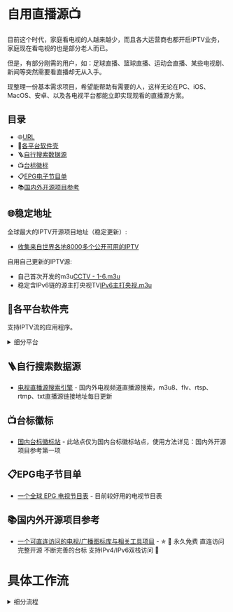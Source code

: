 # 自用直播源📺️

目前这个时代，家庭看电视的人越来越少，而且各大运营商也都开启IPTV业务，家庭现在看电视的也是部分老人而已。

但是，有部分刚需的用户，如：足球直播、篮球直播、运动会直播、某些电视剧、新闻等突然需要看直播却无从入手。

现整理一份基本需求项目，希望能帮助有需要的人，这样无论在PC、iOS、MacOS、安卓、以及各电视平台都能立即实现观看的直播源方案。

## 目录

- 🌐[URL](#稳定地址)
- 💾[各平台软件壳](#各平台软件壳)
- 🪜[自行搜索数据源](#自行搜索数据源)
- 📺[台标徽标](#台标徽标)
- 📋[EPG电子节目单](#EPG电子节目单)
- 📚[国内外开源项目参考](#国内外开源项目参考)
  
## 🌐稳定地址

全球最大的IPTV开源项目地址（稳定更新）:

- [收集来自世界各地8000多个公开可用的IPTV](https://github.com/iptv-org/iptv)

自用自己更新的IPTV源:

- 自己首次开发的m3u[CCTV - 1-6.m3u](https://raw.githubusercontent.com/SuperXOX/BOX/master/M3U/CCTV%20-%201-6.m3u)
- 稳定含IPv6链的源主打央视TV[IPv6主打央视.m3u](https://raw.githubusercontent.com/SuperXOX/BOX/master/M3U/%E8%87%AA%E7%94%A8%E5%85%A8IPTV.m3u)

## 💾各平台软件壳

支持IPTV流的应用程序。

<details>
<summary>细分平台</summary>
<p>

 ### Windows

 - [VLC for Windows](https://www.videolan.org/vlc/download-windows.html) 免费开放源代码的便携式跨平台媒体播放器。
 - [Kodi](https://kodi.tv/) 具有库支持的免费跨平台媒体播放器。
   - [IPTV Simple PVR](https://kodi.tv/addon/pvr-client/pvr-iptv-simple-client) - Kodi的IPTV直播电视和广播PVR客户端插件。

 ### MacOS

 - [VLC for Mac OS X](https://www.videolan.org/vlc/download-macosx.html) 免费和开放源代码的便携式跨平台媒体播放器。
 - [IINA](https://iina.io/) - 适用于macOS的现代媒体播放器。
 - [Kodi](https://kodi.tv/) - 具有库支持的免费跨平台媒体播放器。
   - [IPTV Simple PVR](https://kodi.tv/addon/pvr-client/pvr-iptv-simple-client) - Kodi的IPTV直播电视和广播PVR客户端插件。

 ### AppleTV

 - [iPlayTV](https://apps.apple.com/us/app/iplaytv/id1072226801)
   - 食用指南
     1. 打开iPlayTV 点击 ➕号;
     2. 选择 Remote Playlist File;
     3. 第一行随意输入一个名字;
     4. 第二行输入上面给你的地址;
     5. 第三行不用管;
     6. 点 save 即可;

 ### iOS

 - [GSE SMART IPTV](https://apps.apple.com/us/app/gse-smart-iptv/id1028734023) 完整的用户定义的高级IPTV解决方案，用于实时和非实时电视/流。
 - [Movie Stream: Watch Smart IPTV ](https://apps.apple.com/us/app/movie-stream-ip-tv-films/id1450912244) - 启用Chromecast的应用程序，可让您将收藏的视频从移动设备流式传输到电视。
 - [nPlayer](https://apps.apple.com/cn/app/nplayer/id1116905928) - 支持播放列表文件：CUE、M3U、PLS

 ### Android

 - [NET IP TV](https://play.google.com/store/apps/details?id=com.dnamedya.netiptv)
 - [Kodi](https://kodi.tv/) 具有库支持的免费跨平台媒体播放器。
  - [IPTV Simple PVR](https://kodi.tv/addon/pvr-client/pvr-iptv-simple-client) - Kodi的IPTV直播电视和广播PVR客户端插件。

 ### PlayStation 4 / Xbox One

 - [Plex](https://www.plex.tv/apps-devices/#modal-devices-playstation-4) 客户端服务器媒体播放器。为了通过Plex App观看IPTV，可以使用 [Cigaras / IPTV.bundle](https://github.com/Cigaras/IPTV.bundle) 插件。

</p>
</details>

## 🪜自行搜索数据源

- [电视直播源搜索引擎](https://www.foodieguide.com/iptvsearch/) - 国内外电视频道直播源搜索，m3u8、flv、rtsp、rtmp、txt直播源链接地址每日更新

## 📺台标徽标

- [国内台标徽标站](https://live.fanmingming.com/e.xml) - 此站点仅为国内台标徽标站点，使用方法详见：国内外开源项目参考第一项

## 📋EPG电子节目单

- [一个全球 EPG 电视节目表](https://epg.pw/test_channel_page.html) - 目前较好用的电视节目表

## 📚国内外开源项目参考

- [一个可直连访问的电视/广播图标库与相关工具项目](https://live.fanmingming.com/) - ✯ 🔕 永久免费 直连访问 完整开源 不断完善的台标 支持IPv4/IPv6双栈访问 🔕

# 具体工作流

<details>
<summary>细分流程</summary>
<p>

## 1、新建频道列表M3U或M3U8

- [新增此项](https://raw.githubusercontent.com/SuperXOX/AmazingBOX/master/M3U/CCTV.m3u) - 可本地文件也可项目文件

## 2、搜索M3U或M3U8频道源

- [搜索频道源](https://www.foodieguide.com/iptvsearch/) - 从此处搜索相应可用频道源
  
</p>
</details>

